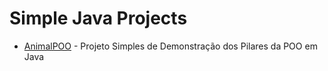 # Simple Java Projects

* [AnimalPOO](https://github.com/JulianeMaran32/simple-java-projects/tree/main/AnimalPOO) - Projeto Simples de Demonstração dos Pilares da POO em Java
